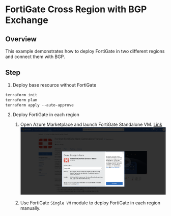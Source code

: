 # FortiGate Cross Region with BGP Exchange

## Overview

This example demonstrates how to deploy FortiGate in two different regions and connect them with BGP.

## Step

1. Deploy base resource without FortiGate
```
terraform init
terraform plan
terraform apply --auto-approve
```

2. Deploy FortiGate in each region

    1. Open Azure Marketplace and launch FortiGate Standalone VM. [Link][1]
        ![](../img/7-azuremarketplace-fortigate-standalone-vm.png)

    2. Use FortiGate `Single VM` module to deploy FortiGate in each region manually.




[1]: https://azuremarketplace.microsoft.com/en-us/marketplace/apps/fortinet.fortinet-fortigate?tab=overview
